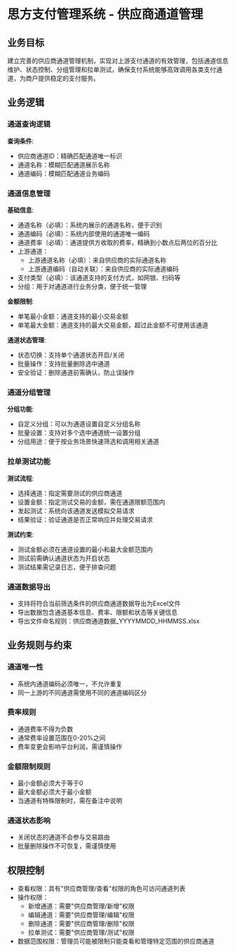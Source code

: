 # 思方支付管理系统 - 供应商通道管理

## 业务目标

建立完善的供应商通道管理机制，实现对上游支付通道的有效管理，包括通道信息维护、状态控制、分组管理和拉单测试，确保支付系统能够高效调用各类支付通道，为商户提供稳定的支付服务。

## 业务逻辑

### 通道查询逻辑

**查询条件**:
- 供应商通道ID：精确匹配通道唯一标识
- 通道名称：模糊匹配通道展示名称
- 通道编码：模糊匹配通道业务编码

### 通道信息管理

**基础信息**:
- 通道名称（必填）：系统内展示的通道名称，便于识别
- 通道编码（必填）：系统内部使用的通道唯一编码
- 通道费率（必填）：通道提供方收取的费率，精确到小数点后两位的百分比
- 上游通道：
  - 上游通道名称（必填）：来自供应商的实际通道名称
  - 上游通道编码（自动关联）：来自供应商的实际通道编码
- 支付类型（必填）：该通道支持的支付方式，如网银、扫码等
- 分组：用于对通道进行业务分类，便于统一管理

**金额限制**:
- 单笔最小金额：通道支持的最小交易金额
- 单笔最大金额：通道支持的最大交易金额，超过此金额不可使用该通道

**通道状态管理**:
- 状态切换：支持单个通道状态开启/关闭
- 批量操作：支持批量删除选中通道
- 安全验证：删除通道前需确认，防止误操作

### 通道分组管理

**分组功能**:
- 自定义分组：可以为通道设置自定义分组名称
- 批量设置：支持对多个选中通道统一设置分组
- 分组用途：便于按业务场景快速筛选和调用相关通道

### 拉单测试功能

**测试流程**:
- 选择通道：指定需要测试的供应商通道
- 设置金额：指定测试交易的金额，需在通道限额范围内
- 发起测试：系统向该通道发送模拟交易请求
- 结果验证：验证通道是否正常响应并处理交易请求

**测试约束**:
- 测试金额必须在通道设置的最小和最大金额范围内
- 测试前需确认通道状态为开启状态
- 测试结果需记录日志，便于排查问题

### 通道数据导出

- 支持将符合当前筛选条件的供应商通道数据导出为Excel文件
- 导出数据包含通道基本信息、费率、限额和状态等关键信息
- 导出文件命名规则：供应商通道数据_YYYYMMDD_HHMMSS.xlsx

## 业务规则与约束

### 通道唯一性

- 系统内通道编码必须唯一，不允许重复
- 同一上游的不同通道需使用不同的通道编码区分

### 费率规则

- 通道费率不得为负数
- 通常费率设置范围在0-20%之间
- 费率变更会影响平台利润，需谨慎操作

### 金额限制规则

- 最小金额必须大于等于0
- 最大金额必须大于最小金额
- 当通道有特殊限制时，需在备注中说明

### 通道状态影响

- 关闭状态的通道不会参与交易路由
- 批量删除操作不可恢复，需谨慎使用

## 权限控制

- 查看权限：具有"供应商管理/查看"权限的角色可访问通道列表
- 操作权限：
  - 新增通道：需要"供应商管理/新增"权限
  - 编辑通道：需要"供应商管理/编辑"权限
  - 删除通道：需要"供应商管理/删除"权限
  - 拉单测试：需要"供应商管理/测试"权限
- 数据范围权限：管理员可能被限制只能查看和管理特定范围的供应商通道 